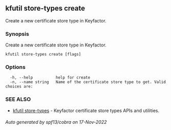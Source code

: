## kfutil store-types create

Create a new certificate store type in Keyfactor.

### Synopsis

Create a new certificate store type in Keyfactor.

```
kfutil store-types create [flags]
```

### Options

```
  -h, --help          help for create
  -n, --name string   Name of the certificate store type to get. Valid choices are: 
```

### SEE ALSO

* [kfutil store-types](kfutil_store-types.md)	 - Keyfactor certificate store types APIs and utilities.

###### Auto generated by spf13/cobra on 17-Nov-2022
